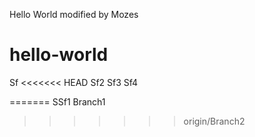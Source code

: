 Hello World modified by Mozes
# hello-world
Sf
<<<<<<< HEAD
Sf2
Sf3
Sf4

=======
SSf1 Branch1
>>>>>>> origin/Branch2
